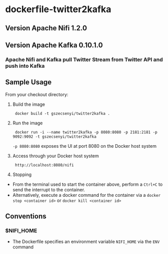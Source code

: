 # dockerfile-twitter2kafka
## Version Apache Nifi 1.2.0 
## Version Apache Kafka 0.10.1.0

### Apache Nifi and Kafka pull Twitter Stream from Twitter API and push into Kafka

## Sample Usage

From your checkout directory:
		
1. Build the image

        docker build -t gszecsenyi/twitter2kafka .
		
2. Run the image 

		docker run -i --name twitter2kafka -p 8080:8080 -p 2181:2181 -p 9092:9092 -t gszecsenyi/twitter2kafka


	`-p 8080:8080`
	exposes the UI at port 8080 on the Docker host system
		
3. Access through your Docker host system
 	
		http://localhost:8080/nifi
		
5. Stopping
		
* From the terminal used to start the container above, perform a `Ctrl+C` to send the interrupt to the container.
* Alternatively, execute a docker command for the container via a `docker stop <container id>` or `docker kill <container id>`

		
## Conventions
### $NIFI_HOME
- The Dockerfile specifies an environment variable `NIFI_HOME` via the `ENV` command

